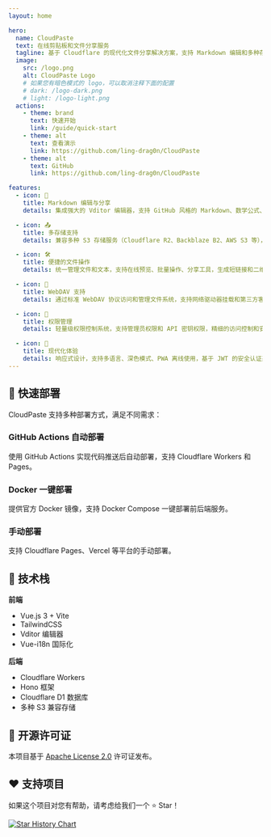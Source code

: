 ```yaml
---
layout: home

hero:
  name: CloudPaste
  text: 在线剪贴板和文件分享服务
  tagline: 基于 Cloudflare 的现代化文件分享解决方案，支持 Markdown 编辑和多种存储服务
  image:
    src: /logo.png
    alt: CloudPaste Logo
    # 如果您有暗色模式的 logo，可以取消注释下面的配置
    # dark: /logo-dark.png
    # light: /logo-light.png
  actions:
    - theme: brand
      text: 快速开始
      link: /guide/quick-start
    - theme: alt
      text: 查看演示
      link: https://github.com/ling-drag0n/CloudPaste
    - theme: alt
      text: GitHub
      link: https://github.com/ling-drag0n/CloudPaste

features:
  - icon: 📝
    title: Markdown 编辑与分享
    details: 集成强大的 Vditor 编辑器，支持 GitHub 风格的 Markdown、数学公式、流程图、思维导图等，支持多格式导出和安全分享

  - icon: 📤
    title: 多存储支持
    details: 兼容多种 S3 存储服务（Cloudflare R2、Backblaze B2、AWS S3 等），支持预签名 URL 直接上传，实时进度显示

  - icon: 🛠
    title: 便捷的文件操作
    details: 统一管理文件和文本，支持在线预览、批量操作、分享工具，生成短链接和二维码

  - icon: 🔄
    title: WebDAV 支持
    details: 通过标准 WebDAV 协议访问和管理文件系统，支持网络驱动器挂载和第三方客户端

  - icon: 🔐
    title: 权限管理
    details: 轻量级权限控制系统，支持管理员权限和 API 密钥权限，精细的访问控制和安全机制

  - icon: 💫
    title: 现代化体验
    details: 响应式设计，支持多语言、深色模式、PWA 离线使用，基于 JWT 的安全认证系统
---
```


## 🚀 快速部署

CloudPaste 支持多种部署方式，满足不同需求：

### GitHub Actions 自动部署

使用 GitHub Actions 实现代码推送后自动部署，支持 Cloudflare Workers 和 Pages。

### Docker 一键部署

提供官方 Docker 镜像，支持 Docker Compose 一键部署前后端服务。

### 手动部署

支持 Cloudflare Pages、Vercel 等平台的手动部署。

## 🔧 技术栈

**前端**

- Vue.js 3 + Vite
- TailwindCSS
- Vditor 编辑器
- Vue-i18n 国际化

**后端**

- Cloudflare Workers
- Hono 框架
- Cloudflare D1 数据库
- 多种 S3 兼容存储

## 📄 开源许可证

本项目基于 [Apache License 2.0](https://github.com/ling-drag0n/CloudPaste/blob/main/LICENSE) 许可证发布。

## ❤️ 支持项目

如果这个项目对您有帮助，请考虑给我们一个 ⭐ Star！

[![Star History Chart](https://api.star-history.com/svg?repos=ling-drag0n/CloudPaste&type=Date)](https://star-history.com/#ling-drag0n/CloudPaste&Date)
